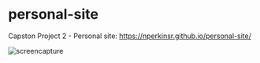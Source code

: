 # personal-site
Capston Project 2 - Personal site: https://nperkinsr.github.io/personal-site/

![screencapture](https://github.com/user-attachments/assets/30a3128c-0e13-4aab-86a5-49cd30fffbee)
